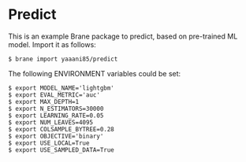 # Predict

This is an example Brane package to predict, based on pre-trained ML model. Import it as follows:

```shell
$ brane import yaaani85/predict
```

The following ENVIRONMENT variables could be set: 

```shell
$ export MODEL_NAME='lightgbm' 
$ export EVAL_METRIC='auc' 
$ export MAX_DEPTH=1 
$ export N_ESTIMATORS=30000 
$ export LEARNING_RATE=0.05 
$ export NUM_LEAVES=4095 
$ export COLSAMPLE_BYTREE=0.28 
$ export OBJECTIVE='binary' 
$ export USE_LOCAL=True 
$ export USE_SAMPLED_DATA=True
```
